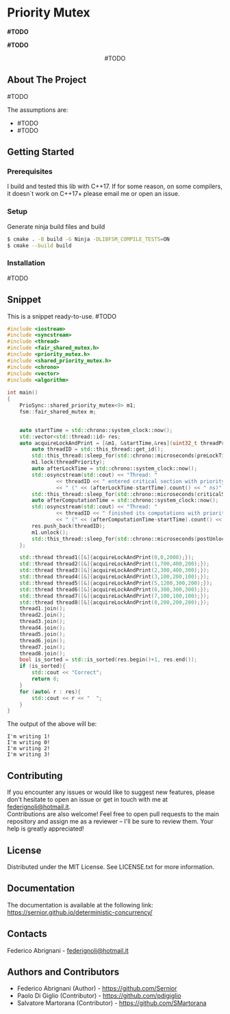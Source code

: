 # Priority Mutex

**#TODO**

**#TODO**

<a name="readme-top"></a>

<div align="center">
  <p align="center">
    #TODO
  </p>
</div>

## About The Project

#TODO

The assumptions are:
  - #TODO 
  - #TODO
## Getting Started

### Prerequisites

I build and tested this lib with C++17.
If for some reason, on some compilers, it doesn`t work on C++17+ please email me or open an issue.

### Setup

Generate ninja build files and build

   ```sh
   $ cmake . -B build -G Ninja -DLIBFSM_COMPILE_TESTS=ON
   $ cmake --build build
   ```

### Installation

#TODO

## Snippet
This is a snippet ready-to-use. #TODO
```cpp
#include <iostream>
#include <syncstream>
#include <thread>
#include <fair_shared_mutex.h>
#include <priority_mutex.h>
#include <shared_priority_mutex.h>
#include <chrono>
#include <vector>
#include <algorithm>
 
int main()
{
    PrioSync::shared_priority_mutex<9> m1;
    fsm::fair_shared_mutex m;


    auto startTime = std::chrono::system_clock::now();
    std::vector<std::thread::id> res;
    auto acquireLockAndPrint = [&m1, &startTime,&res](uint32_t threadPriority = 0, uint32_t preLockTimer = 0, uint32_t criticalSectionTimer = 0, uint32_t postUnlockTimer = 0){
        auto threadID = std::this_thread::get_id();
        std::this_thread::sleep_for(std::chrono::microseconds(preLockTimer));
        m1.lock(threadPriority);
        auto afterLockTime = std::chrono::system_clock::now();
        std::osyncstream(std::cout) << "Thread: "
                << threadID << " entered critical section with priority: " << threadPriority
                << " (" << (afterLockTime-startTime).count() << " ns)" << '\n';
        std::this_thread::sleep_for(std::chrono::microseconds(criticalSectionTimer));
        auto afterComputationTime = std::chrono::system_clock::now();
        std::osyncstream(std::cout) << "Thread: "
                << threadID << " finished its computations with priority: " << threadPriority
                << " (" << (afterComputationTime-startTime).count() << " ns)" << '\n';
        res.push_back(threadID);
        m1.unlock();
        std::this_thread::sleep_for(std::chrono::microseconds(postUnlockTimer));
    };

    std::thread thread1([&]{acquireLockAndPrint(0,0,2000);});
    std::thread thread2([&]{acquireLockAndPrint(1,700,400,200);});
    std::thread thread3([&]{acquireLockAndPrint(2,300,400,300);});
    std::thread thread4([&]{acquireLockAndPrint(3,100,200,100);});
    std::thread thread5([&]{acquireLockAndPrint(5,1200,300,200);});
    std::thread thread6([&]{acquireLockAndPrint(6,300,300,300);});
    std::thread thread7([&]{acquireLockAndPrint(7,100,100,100);});
    std::thread thread8([&]{acquireLockAndPrint(8,200,200,200);});
    thread1.join();
    thread2.join();
    thread3.join();
    thread4.join();
    thread5.join();
    thread6.join();
    thread7.join();
    thread8.join();
    bool is_sorted = std::is_sorted(res.begin()+1, res.end());
    if (is_sorted){
        std::cout << "Correct";
        return 0;
    }
    for (auto& r : res){
        std::cout << r << "  ";
    }
}
```

The output of the above will be:

```
I'm writing 1!
I'm writing 0!
I'm writing 2!
I'm writing 3!
```

## Contributing

If you encounter any issues or would like to suggest new features, please don't hesitate to open an issue or get in touch with me at federignoli@hotmail.it.<br />Contributions are also welcome! Feel free to open pull requests to the main repository and assign me as a reviewer – I'll be sure to review them. Your help is greatly appreciated!

## License

Distributed under the MIT License. See LICENSE.txt for more information.

## Documentation
The documentation is available at the following link: https://sernior.github.io/deterministic-concurrency/

## Contacts

Federico Abrignani - federignoli@hotmail.it

## Authors and Contributors

* Federico Abrignani (Author) - https://github.com/Sernior
* Paolo Di Giglio (Contributor) - https://github.com/pdigiglio
* Salvatore Martorana (Contributor) - https://github.com/SMartorana

